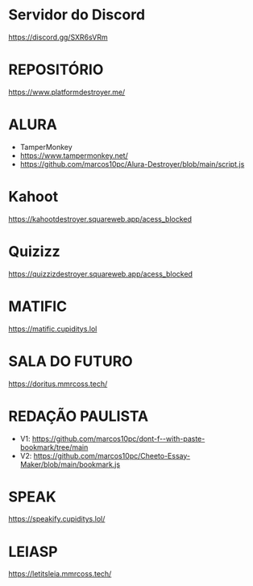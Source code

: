 # Servidor do Discord
https://discord.gg/SXR6sVRm

# REPOSITÓRIO 
https://www.platformdestroyer.me/

# ALURA
* TamperMonkey
* https://www.tampermonkey.net/
* https://github.com/marcos10pc/Alura-Destroyer/blob/main/script.js
  
# Kahoot
https://kahootdestroyer.squareweb.app/acess_blocked

# Quizizz
https://quizzizdestroyer.squareweb.app/acess_blocked

# MATIFIC
https://matific.cupiditys.lol

# SALA DO FUTURO
https://doritus.mmrcoss.tech/

# REDAÇÃO PAULISTA
* V1: https://github.com/marcos10pc/dont-f--with-paste-bookmark/tree/main
* V2: https://github.com/marcos10pc/Cheeto-Essay-Maker/blob/main/bookmark.js

# SPEAK
https://speakify.cupiditys.lol/

# LEIASP
https://letitsleia.mmrcoss.tech/
